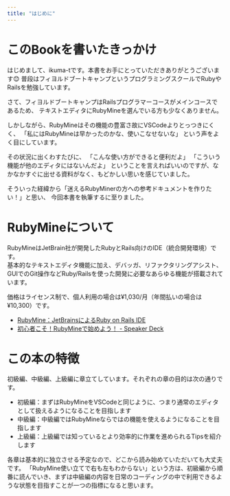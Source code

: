 ```yaml
---
title: "はじめに"
---
```


# このBookを書いたきっかけ

はじめまして、ikuma-tです。本書をお手にとっていただきありがとうございます😊
普段はフィヨルドブートキャンプというプログラミングスクールでRubyやRailsを勉強しています。

さて、フィヨルドブートキャンプはRailsプログラマーコースがメインコースであるため、
テキストエディタにRubyMineを選んでいる方も少なくありません。

しかしながら、RubyMineはその機能の豊富さ故にVSCodeよりとっつきにくく、
「私にはRubyMineは早かったのかな、使いこなせないな」
という声をよく目にしています。

その状況に出くわすたびに、
「こんな使い方ができると便利だよ」
「こういう機能が他のエディタにはないんだよ」
ということを言えればいいのですが、なかなかすぐに出せる資料がなく、もどかしい思いを感じていました。

そういった経緯から「迷えるRubyMinerの方への参考ドキュメントを作りたい！」と思い、
今回本書を執筆するに至りました。

# RubyMineについて

RubyMineはJetBrain社が開発したRubyとRails向けのIDE（統合開発環境）です。  
基本的なテキストエディタ機能に加え、デバッガ、リファクタリングアシスト、GUIでのGit操作などRuby/Railsを使った開発に必要なあらゆる機能が搭載されています。

価格はライセンス制で、個人利用の場合は¥1,030/月（年間払いの場合は¥10,300）です。

- [RubyMine：JetBrainsによるRuby on Rails IDE](https://www.jetbrains.com/ja-jp/ruby/)
- [初心者こそ！RubyMineで始めよう！ \- Speaker Deck](https://speakerdeck.com/ikumatadokoro/chu-xin-zhe-koso-rubyminedeshi-meyou)

# この本の特徴

初級編、中級編、上級編に章立てしています。それぞれの章の目的は次の通りです。

- 初級編：まずはRubyMineをVSCodeと同じように、つまり通常のエディタとして扱えるようになることを目指します
- 中級編：中級編ではRubyMineならではの機能を使えるようになることを目指します
- 上級編：上級編では知っているとより効率的に作業を進められるTipsを紹介します

各章は基本的に独立させる予定なので、どこから読み始めていただいても大丈夫です。
「RubyMine使い立てで右も左もわからない」という方は、初級編から順番に読んでいき、まずは中級編の内容を日常のコーディングの中で利用できるような状態を目指すことが一つの指標になると思います。
